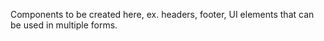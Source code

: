 Components to be created here, ex. headers, footer, UI elements that can be used in multiple forms.
